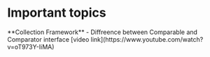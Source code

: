 <h1>Important topics</h1>
**Collection Framework**
  - Diffreence between Comparable and Comparator interface [video link](https://www.youtube.com/watch?v=oT973Y-IiMA)
